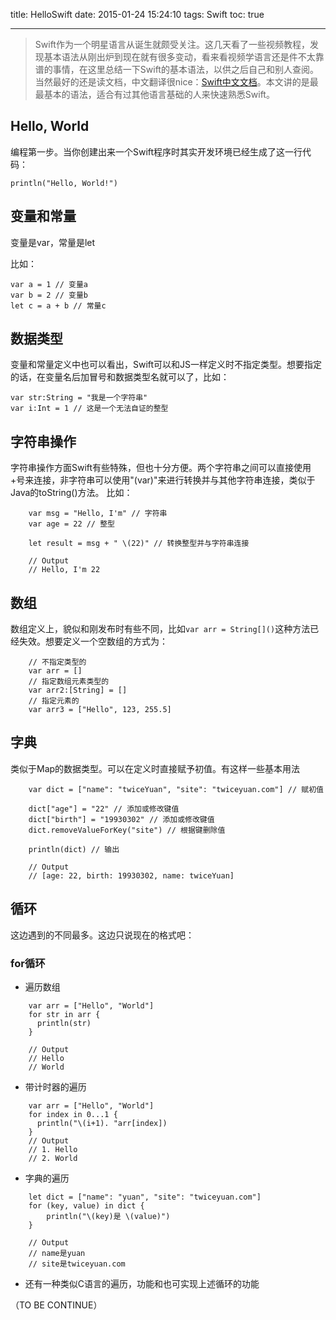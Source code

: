 title: HelloSwift
date: 2015-01-24 15:24:10
tags: Swift
toc: true
  
---

> Swift作为一个明星语言从诞生就颇受关注。这几天看了一些视频教程，发现基本语法从刚出炉到现在就有很多变动，看来看视频学语言还是件不太靠谱的事情，在这里总结一下Swift的基本语法，以供之后自己和别人查阅。当然最好的还是读文档，中文翻译很nice：[Swift中文文档](http://numbbbbb.gitbooks.io/-the-swift-programming-language-/)。本文讲的是最最基本的语法，适合有过其他语言基础的人来快速熟悉Swift。

<!--more-->

Hello, World
--------------------------------------
编程第一步。当你创建出来一个Swift程序时其实开发环境已经生成了这一行代码：

    println("Hello, World!")

变量和常量
--------------------------------------
变量是var，常量是let

比如：

    var a = 1 // 变量a
    var b = 2 // 变量b
    let c = a + b // 常量c

数据类型
--------------------------------------
变量和常量定义中也可以看出，Swift可以和JS一样定义时不指定类型。想要指定的话，在变量名后加冒号和数据类型名就可以了，比如：
    
    var str:String = "我是一个字符串"
    var i:Int = 1 // 这是一个无法自证的整型    

字符串操作
--------------------------------------
字符串操作方面Swift有些特殊，但也十分方便。两个字符串之间可以直接使用+号来连接，非字符串可以使用"\(var)"来进行转换并与其他字符串连接，类似于Java的toString()方法。
比如：

```
    var msg = "Hello, I'm" // 字符串
    var age = 22 // 整型
    
    let result = msg + " \(22)" // 转换整型并与字符串连接
    
    // Output
    // Hello, I'm 22
```

数组
--------------------------------------
数组定义上，貌似和刚发布时有些不同，比如`var arr = String[]()`这种方法已经失效。想要定义一个空数组的方式为：

```
    // 不指定类型的
    var arr = []
    // 指定数组元素类型的
    var arr2:[String] = []
    // 指定元素的
    var arr3 = ["Hello", 123, 255.5]
```

字典
--------------------------------------
类似于Map的数据类型。可以在定义时直接赋予初值。有这样一些基本用法

```
    var dict = ["name": "twiceYuan", "site": "twiceyuan.com"] // 赋初值
    
    dict["age"] = "22" // 添加或修改键值
    dict["birth"] = "19930302" // 添加或修改键值
    dict.removeValueForKey("site") // 根据键删除值
    
    println(dict) // 输出
    
    // Output
    // [age: 22, birth: 19930302, name: twiceYuan]
```

循环
--------------------------------------
这边遇到的不同最多。这边只说现在的格式吧：

### for循环

* 遍历数组

```
    var arr = ["Hello", "World"]
    for str in arr {
      println(str)
    }
    
    // Output
    // Hello
    // World
```
    
* 带计时器的遍历

```    
    var arr = ["Hello", "World"]
    for index in 0...1 {
      println("\(i+1). "arr[index])
    }    
    // Output
    // 1. Hello
    // 2. World
```
    
* 字典的遍历


```
    let dict = ["name": "yuan", "site": "twiceyuan.com"]
    for (key, value) in dict {
        println("\(key)是 \(value)")
    }
    
    // Output
    // name是yuan
    // site是twiceyuan.com
```
    
* 还有一种类似C语言的遍历，功能和也可实现上述循环的功能

（TO BE CONTINUE）